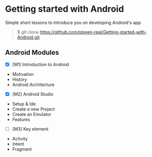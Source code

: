 # Getting started with Android
Simple short lessons to introduce you on developing Android's app 

> $ git clone https://github.com/steven-real/Getting-started-with-Android.git

## Android Modules
- [x] [M1] Introduction to Android

* Motivation
* History
* Android Architecture

- [x] [M2] Android Studio
* Setup & Ide
* Create a new Project
* Create an Emulator
* Features

- [ ] [M3] Key element 
* Activity
* Intent
* Fragment

